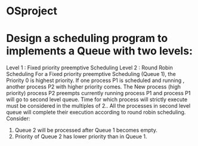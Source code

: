 # OSproject
# Design a scheduling program to implements a Queue with two levels:
Level 1 : Fixed priority preemptive Scheduling
Level 2 : Round Robin Scheduling
For a Fixed priority preemptive Scheduling (Queue 1), the Priority 0 is highest priority. If one process P1 is scheduled and running , another process P2 with higher priority comes. The New process (high priority) process P2 preempts currently running process P1 and process P1 will go to second level queue. Time for which process will strictly execute must be considered in the multiples of 2..
All the processes in second level queue will complete their execution according to round robin scheduling.
Consider: 
1. Queue 2 will be processed after Queue 1 becomes empty.
2. Priority of Queue 2 has lower priority than in Queue 1.
